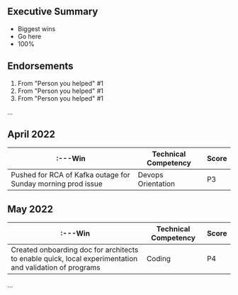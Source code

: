 ## Executive Summary
* Biggest wins
* Go here
* 100%

## Endorsements
1. From "Person you helped" #1
2. From "Person you helped" #1
3. From "Person you helped" #1

...

## April 2022
|:---Win | Technical Competency | Score |
|---      |---                       |---   
| Pushed for RCA of Kafka outage for Sunday morning prod issue | Devops Orientation | P3

## May 2022
|:---Win | Technical Competency | Score |
|---      |---                       |---             
|Created onboarding doc for architects to enable quick, local experimentation and validation of programs | Coding | P4

...

